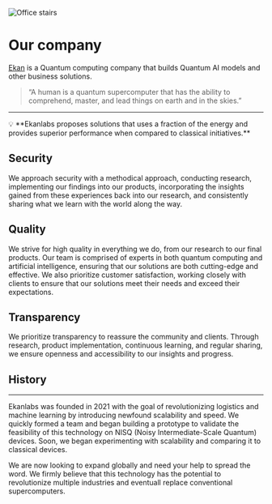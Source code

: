 ![Office stairs](https://cdn.pixabay.com/photo/2016/08/25/10/14/indoor-1619207_1280.jpg)

# Our company

[Ekan](http://www.ekan.io) is a Quantum computing company that builds Quantum AI models and other business solutions.

> “A human is a quantum supercomputer that has the ability to comprehend, master, and lead things on earth and in the skies.”

---

<aside>
💡 **Ekanlabs proposes solutions that uses a fraction of the energy and provides superior performance when compared to classical initiatives.**

</aside>

## Security

We approach security with a methodical approach, conducting research, implementing our findings into our products, incorporating the insights gained from these experiences back into our research, and consistently sharing what we learn with the world along the way.

## Quality

We strive for high quality in everything we do, from our research to our final products. Our team is comprised of experts in both quantum computing and artificial intelligence, ensuring that our solutions are both cutting-edge and effective. We also prioritize customer satisfaction, working closely with clients to ensure that our solutions meet their needs and exceed their expectations.

## Transparency

We prioritize transparency to reassure the community and clients. Through research, product implementation, continuous learning, and regular sharing, we ensure openness and accessibility to our insights and progress.

## History

---

Ekanlabs was founded in 2021 with the goal of revolutionizing logistics and machine learning by introducing newfound scalability and speed. We quickly formed a team and began building a prototype to validate the feasibility of this technology on NISQ (Noisy Intermediate-Scale Quantum) devices. Soon, we began experimenting with scalability and comparing it to classical devices.

We are now looking to expand globally and need your help to spread the word. We firmly believe that this technology has the potential to revolutionize multiple industries and eventuall replace conventional supercomputers.
